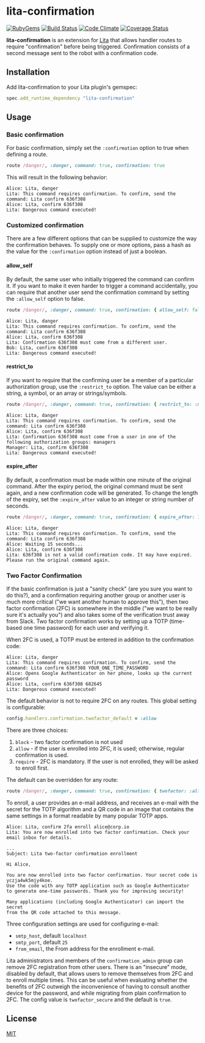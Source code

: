 # lita-confirmation

[![RubyGems](https://img.shields.io/gem/v/lita-confirmation.svg)](https://rubygems.org/gems/lita-confirmation)
[![Build Status](https://img.shields.io/travis/jimmycuadra/lita-confirmation/master.svg)](https://travis-ci.org/jimmycuadra/lita-confirmation)
[![Code Climate](https://img.shields.io/codeclimate/github/jimmycuadra/lita-confirmation.svg)](https://codeclimate.com/github/jimmycuadra/lita-confirmation)
[![Coverage Status](https://img.shields.io/coveralls/jimmycuadra/lita-confirmation/master.svg)](https://coveralls.io/r/jimmycuadra/lita-confirmation)

**lita-confirmation** is an extension for [Lita](https://www.lita.io/) that allows handler routes to require "confirmation" before being triggered. Confirmation consists of a second message sent to the robot with a confirmation code.

## Installation

Add lita-confirmation to your Lita plugin's gemspec:

``` ruby
spec.add_runtime_dependency "lita-confirmation"
```

## Usage

### Basic confirmation

For basic confirmation, simply set the `:confirmation` option to true when defining a route.

``` ruby
route /danger/, :danger, command: true, confirmation: true
```

This will result in the following behavior:

```
Alice: Lita, danger
Lita: This command requires confirmation. To confirm, send the command: Lita confirm 636f308
Alice: Lita, confirm 636f308
Lita: Dangerous command executed!
```

### Customized confirmation

There are a few different options that can be supplied to customize the way the confirmation behaves. To supply one or more options, pass a hash as the value for the `:confirmation` option instead of just a boolean.

#### allow_self

By default, the same user who initially triggered the command can confirm it. If you want to make it even harder to trigger a command accidentally, you can require that another user send the confirmation command by setting the `:allow_self` option to false.

``` ruby
route /danger/, :danger, command: true, confirmation: { allow_self: false }
```

```
Alice: Lita, danger
Lita: This command requires confirmation. To confirm, send the command: Lita confirm 636f308
Alice: Lita, confirm 636f308
Lita: Confirmation 636f308 must come from a different user.
Bob: Lita, confirm 636f308
Lita: Dangerous command executed!
```

#### restrict_to

If you want to require that the confirming user be a member of a particular authorization group, use the `:restrict_to` option. The value can be either a string, a symbol, or an array or strings/symbols.

``` ruby
route /danger/, :danger, command: true, confirmation: { restrict_to: :managers }
```

```
Alice: Lita, danger
Lita: This command requires confirmation. To confirm, send the command: Lita confirm 636f308
Alice: Lita, confirm 636f308
Lita: Confirmation 636f308 must come from a user in one of the following authorization groups: managers
Manager: Lita, confirm 636f308
Lita: Dangerous command executed!
```

#### expire_after

By default, a confirmation must be made within one minute of the original command. After the expiry period, the original command must be sent again, and a new confirmation code will be generated. To change the length of the expiry, set the `:expire_after` value to an integer or string number of seconds.

``` ruby
route /danger/, :danger, command: true, confirmation: { expire_after: 10 }
```

```
Alice: Lita, danger
Lita: This command requires confirmation. To confirm, send the command: Lita confirm 636f308
Alice: Waiting 15 seconds...
Alice: Lita, confirm 636f308
Lita: 636f308 is not a valid confirmation code. It may have expired. Please run the original command again.
```

### Two Factor Confirmation

If the basic confirmation is just a "sanity check" (are you sure you want to do this?), and a confirmation
requiring another group or another user is much more critical ("we want another human to approve this"), then
two factor confirmation (2FC) is somewhere in the middle ("we want to be really sure it's actually you") and also
takes some of the verification trust away from Slack. Two factor confirmation works by setting up a TOTP
(time-based one time password) for each user and verifying it.

When 2FC is used, a TOTP must be entered in addition to the confirmation code:

```
Alice: Lita, danger
Lita: This command requires confirmation. To confirm, send the command: Lita confirm 636f308 YOUR_ONE_TIME_PASSWORD
Alice: Opens Google Authenticator on her phone, looks up the current password
Alice: Lita, confirm 636f308 682645
Lita: Dangerous command executed!
```

The default behavior is not to require 2FC on any routes. This global setting is configurable:

``` ruby
config.handlers.confirmation.twofactor_default = :allow
```

There are three choices:

1. `block` - two factor confirmation is not used
2. `allow` - if the user is enrolled into 2FC, it is used; otherwise, regular confirmation is used.
3. `require` - 2FC is mandatory. If the user is not enrolled, they will be asked to enroll first.

The default can be overridden for any route:

``` ruby
route /danger/, :danger, command: true, confirmation: { twofactor: :allow }
```

To enroll, a user provides an e-mail address, and receives an e-mail with the secret for the TOTP algorithm
and a QR code in an image that contains the same settings in a format readable by many popular TOTP apps.

```
Alice: Lita, confirm 2fa enroll alice@corp.io
Lita: You are now enrolled into two factor confirmation. Check your email inbox for details.

...
Subject: Lita two-factor confirmation enrollment

Hi Alice,

You are now enrolled into two factor confirmation. Your secret code is yczja4wk5mjy4koe.
Use the code with any TOTP application such as Google Authenticator
to generate one-time passwords. Thank you for improving security!

Many applications (including Google Authenticator) can import the secret
from the QR code attached to this message.
```

Three configuration settings are used for configuring e-mail:

- `smtp_host`, default `localhost`
- `smtp_port`, default `25`
- `from_email`, the From address for the enrollment e-mail.

Lita administrators and members of the `confirmation_admin` group can remove
2FC registration from other users. There is an "insecure" mode, disabled by
default, that allows users to remove themselves from 2FC and to enroll multiple
times. This can be useful when evaluating whether the benefits of 2FC outweigh
the inconvenience of having to consult another device for the password, and while
migrating from plain confirmation to 2FC. The config value is `twofactor_secure`
and the default is `true`.

## License

[MIT](http://opensource.org/licenses/MIT)
